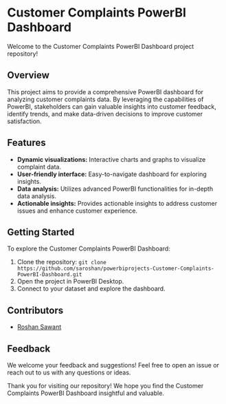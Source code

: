 # Customer Complaints PowerBI Dashboard

Welcome to the Customer Complaints PowerBI Dashboard project repository!

## Overview
This project aims to provide a comprehensive PowerBI dashboard for analyzing customer complaints data. By leveraging the capabilities of PowerBI, stakeholders can gain valuable insights into customer feedback, identify trends, and make data-driven decisions to improve customer satisfaction.

## Features
- **Dynamic visualizations:** Interactive charts and graphs to visualize complaint data.
- **User-friendly interface:** Easy-to-navigate dashboard for exploring insights.
- **Data analysis:** Utilizes advanced PowerBI functionalities for in-depth data analysis.
- **Actionable insights:** Provides actionable insights to address customer issues and enhance customer experience.

## Getting Started
To explore the Customer Complaints PowerBI Dashboard:
1. Clone the repository: `git clone https://github.com/saroshan/powerbiprojects-Customer-Complaints-PowerBI-Dashboard.git`
2. Open the project in PowerBI Desktop.
3. Connect to your dataset and explore the dashboard.

## Contributors
- [Roshan Sawant](https://github.com/saroshan)

## Feedback
We welcome your feedback and suggestions! Feel free to open an issue or reach out to us with any questions or ideas.

Thank you for visiting our repository! We hope you find the Customer Complaints PowerBI Dashboard insightful and valuable.
